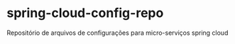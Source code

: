 # spring-cloud-config-repo

Repositório de arquivos de configurações para micro-serviços spring cloud
